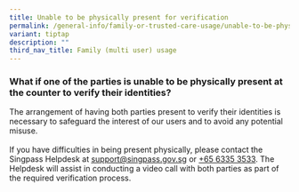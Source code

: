 ```yaml
---
title: Unable to be physically present for verification
permalink: /general-info/family-or-trusted-care-usage/unable-to-be-physically-present/
variant: tiptap
description: ""
third_nav_title: Family (multi user) usage
---
```

<h3>What if one of the parties is unable to be physically present at the counter to verify their identities?</h3>
<p>The arrangement of having both parties present to verify their identities
is necessary to safeguard the interest of our users and to avoid any potential
misuse.
<br>
<br>If you have difficulties in being present physically, please contact the
Singpass Helpdesk at <a href="mailto:support@singpass.gov.sg" rel="noopener noreferrer nofollow" target="_blank"><u>support@singpass.gov.sg</u></a> or
<a href="tel:+6563353533" rel="noopener noreferrer nofollow" target="_blank">+65 6335 3533</a>. The Helpdesk will assist in conducting a video call
with both parties as part of the required verification process.</p>